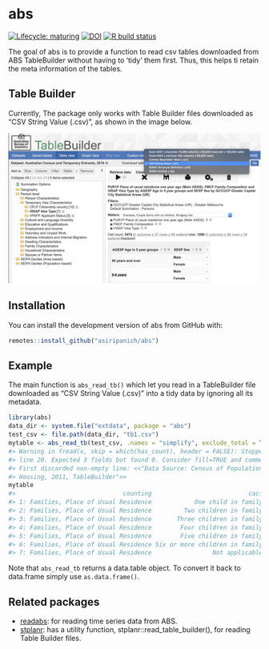 
<!-- README.md is generated from README.Rmd. Please edit that file -->

# abs

<!-- badges: start -->

[![Lifecycle:
maturing](https://img.shields.io/badge/lifecycle-maturing-blue.svg)](https://www.tidyverse.org/lifecycle/#maturing)
[![DOI](https://zenodo.org/badge/228950913.svg)](https://zenodo.org/badge/latestdoi/228950913)
[![R build
status](https://github.com/asiripanich/abs/workflows/R-CMD-check/badge.svg)](https://github.com/asiripanich/abs/actions)
<!-- badges: end -->

The goal of abs is to provide a function to read csv tables downloaded
from ABS TableBuilder without having to ‘tidy’ them first. Thus, this
helps ti retain the meta information of the tables.

## Table Builder

Currently, The package only works with Table Builder files downloaded as
“CSV String Value (.csv)”, as shown in the image below.

![pic](man/figures/download-tb-file.png)

## Installation

You can install the development version of abs from GitHub with:

``` r
remotes::install_github("asiripanich/abs")
```

## Example

The main function is `abs_read_tb()` which let you read in a
TableBuilder file downloaded as “CSV String Value (.csv)” into a tidy
data by ignoring all its metadata.

``` r
library(abs)
data_dir <- system.file("extdata", package = "abs")
test_csv <- file.path(data_dir, "tb1.csv")
mytable <- abs_read_tb(test_csv, .names = "simplify", exclude_total = TRUE)
#> Warning in fread(x, skip = which(has_count), header = FALSE): Stopped early on
#> line 20. Expected 3 fields but found 0. Consider fill=TRUE and comment.char=.
#> First discarded non-empty line: <<"Data Source: Census of Population and
#> Housing, 2011, TableBuilder">>
mytable
#>                              counting                           cacf      count
#> 1: Families, Place of Usual Residence            One child in family 16.0922299
#> 2: Families, Place of Usual Residence         Two children in family 15.1560423
#> 3: Families, Place of Usual Residence       Three children in family  5.8328819
#> 4: Families, Place of Usual Residence        Four children in family  1.5950983
#> 5: Families, Place of Usual Residence        Five children in family  0.3659169
#> 6: Families, Place of Usual Residence Six or more children in family  0.1763784
#> 7: Families, Place of Usual Residence                 Not applicable 60.7814864
```

Note that `abs_read_tb` returns a data.table object. To convert it back
to data.frame simply use `as.data.frame()`.

## Related packages

  - [readabs](https://github.com/MattCowgill/readabs): for reading time
    series data from ABS.
  - [stplanr](https://github.com/ropensci/stplanr): has a utility
    function, stplanr::read\_table\_builder(), for reading Table Builder
    files.
